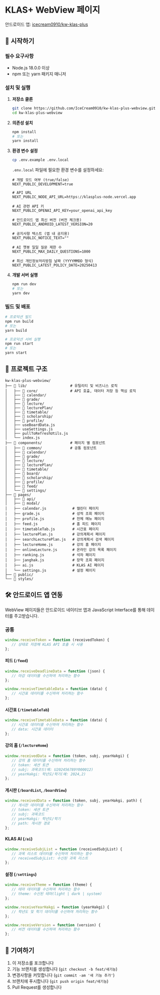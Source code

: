 
# KLAS+ WebView 페이지

안드로이드 앱: [icecream0910/kw-klas-plus](https://github.com/icecream0910/kw-klas-plus)


## 🚀 시작하기

### 필수 요구사항
- Node.js 18.0.0 이상
- npm 또는 yarn 패키지 매니저

### 설치 및 실행

1. **저장소 클론**
   ```bash
   git clone https://github.com/IceCream0910/kw-klas-plus-webview.git
   cd kw-klas-plus-webview
   ```

2. **의존성 설치**
   ```bash
   npm install
   # 또는
   yarn install
   ```

3. **환경 변수 설정**
   ```bash
   cp .env.example .env.local
   ```
   
   `.env.local` 파일에 필요한 환경 변수를 설정하세요:
   ```env
   # 개발 모드 여부 (true/false)
   NEXT_PUBLIC_DEVELOPMENT=true

   # API URL
   NEXT_PUBLIC_NODE_API_URL=https://klasplus-node.vercel.app

   # AI 관련 API 키
   NEXT_PUBLIC_OPENAI_API_KEY=your_openai_api_key
   
   # 안드로이드 앱 최신 버전 (버전 체크용)
   NEXT_PUBLIC_ANDROID_LATEST_VERSION=20
   
   # 공지사항 텍스트 (앱 내 공지용)
   NEXT_PUBLIC_NOTICE_TEXT=""
   
   # AI 챗봇 일일 질문 제한 수
   NEXT_PUBLIC_MAX_DAILY_QUESTIONS=1000
   
   # 최신 개인정보처리방침 날짜 (YYYYMMDD 형식)
   NEXT_PUBLIC_LATEST_POLICY_DATE=20250413
   ```

4. **개발 서버 실행**
   ```bash
   npm run dev
   # 또는
   yarn dev
   ```

### 빌드 및 배포

```bash
# 프로덕션 빌드
npm run build
# 또는
yarn build

# 프로덕션 서버 실행
npm run start
# 또는
yarn start
```

## 📁 프로젝트 구조

```
kw-klas-plus-webview/
├── 📁 lib/                    # 유틸리티 및 비즈니스 로직
│   ├── 📁 core/               # API 호출, 데이터 저장 등 핵심 로직
│   ├── 📁 calendar/           
│   ├── 📁 grade/              
│   ├── 📁 lecture/            
│   ├── 📁 lecturePlan/        
│   ├── 📁 timetable/         
│   ├── 📁 scholarship/        
│   ├── 📁 profile/            
│   ├── useBoardData.js        
│   ├── useSettings.js         
│   ├── pullToRefreshUtils.js  
│   └── index.js              
├── 📁 components/             # 페이지 별 컴포넌트
│   ├── 📁 common/             # 공통 컴포넌트
│   ├── 📁 calendar/           
│   ├── 📁 grade/             
│   ├── 📁 lecture/            
│   ├── 📁 lecturePlan/        
│   ├── 📁 timetable/          
│   ├── 📁 board/              
│   ├── 📁 scholarship/        
│   ├── 📁 profile/            
│   ├── 📁 feed/               
│   └── 📁 settings/           
├── 📁 pages/                  
│   ├── 📁 api/                
│   ├── 📁 modal/              
│   ├── calendar.js            # 캘린더 페이지
│   ├── grade.js               # 성적 조회 페이지
│   ├── profile.js             # 전체 메뉴 페이지
│   ├── feed.js                # 홈 피드 페이지
│   ├── timetableTab.js        # 시간표 페이지
│   ├── lecturePlan.js         # 강의계획서 페이지
│   ├── searchLecturePlan.js   # 강의계획서 검색 페이지
│   ├── lectureHome.js         # 강의 홈 페이지
│   ├── onlineLecture.js       # 온라인 강의 목록 페이지
│   ├── ranking.js             # 석차 페이지
│   ├── janghak.js             # 장학 조회 페이지
│   ├── ai.js                  # KLAS AI 페이지
│   └── settings.js            # 설정 페이지
├── 📁 public/                 
└── 📁 styles/                 
```


## 🛠️ 안드로이드 앱 연동

WebView 페이지들은 안드로이드 네이티브 앱과 JavaScript Interface를 통해 데이터를 주고받습니다.

### 공통
```javascript
window.receiveToken = function (receivedToken) {
   // 상태로 저장해 KLAS API 호출 시 사용
};
```

#### 피드 (`/feed`)
```javascript
window.receiveDeadlineData = function (json) {
   // 마감 데이터를 수신하여 처리하는 함수
};

window.receiveTimetableData = function (data) {
   // 시간표 데이터를 수신하여 처리하는 함수
};
```

#### 시간표 (`/timetableTab`)
```javascript
window.receiveTimetableData = function (data) {
   // 시간표 데이터를 수신하여 처리하는 함수
   // data: 시간표 데이터
};
```

#### 강의 홈 (`/lectureHome`)
```javascript
window.receivedData = function (token, subj, yearHakgi) {
   // 강의 홈 데이터를 수신하여 처리하는 함수
   // token: 세션 토큰
   // subj: 과목코드(예: U202456789Y000012)
   // yearHakgi: 학년도/학기(예: 2024,2)
};
```

#### 게시판 (`/boardList`, `/boardView`)
```javascript
window.receivedData = function (token, subj, yearHakgi, path) {
   // 게시판 데이터를 수신하여 처리하는 함수
   // token: 세션 토큰
   // subj: 과목코드
   // yearHakgi: 학년도/학기
   // path: 게시판 경로
};
```

#### KLAS AI (`/ai`)
```javascript
window.receiveSubjList = function (receivedSubjList) {
   // 과목 리스트 데이터를 수신하여 처리하는 함수
   // receivedSubjList: 수신된 과목 리스트
};
```

#### 설정 (`/settings`)
```javascript
window.receiveTheme = function (theme) {
   // 테마 데이터를 수신하여 처리하는 함수
   // theme: 수신된 테마(light | dark | system)
};

window.receiveYearHakgi = function (yearHakgi) {
   // 학년도 및 학기 데이터를 수신하여 처리하는 함수
};

window.receiveVersion = function (version) {
   // 버전 데이터를 수신하여 처리하는 함수
};
```

## 🤝 기여하기

1. 이 저장소를 포크합니다
2. 기능 브랜치를 생성합니다 (`git checkout -b feat/새기능`)
3. 변경사항을 커밋합니다 (`git commit -am '새 기능 추가'`)
4. 브랜치에 푸시합니다 (`git push origin feat/새기능`)
5. Pull Request를 생성합니다